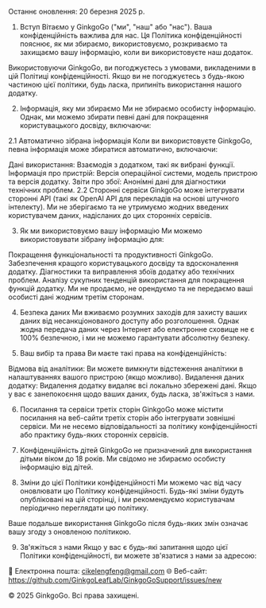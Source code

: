 Останнє оновлення: 20 березня 2025 р.

1. Вступ
Вітаємо у GinkgoGo ("ми", "наш" або "нас"). Ваша конфіденційність важлива для нас. Ця Політика конфіденційності пояснює, як ми збираємо, використовуємо, розкриваємо та захищаємо вашу інформацію, коли ви використовуєте наш додаток.

Використовуючи GinkgoGo, ви погоджуєтесь з умовами, викладеними в цій Політиці конфіденційності. Якщо ви не погоджуєтесь з будь-якою частиною цієї політики, будь ласка, припиніть використання нашого додатку.

2. Інформація, яку ми збираємо
Ми не збираємо особисту інформацію. Однак, ми можемо збирати певні дані для покращення користувацького досвіду, включаючи:

2.1 Автоматично зібрана інформація
Коли ви використовуєте GinkgoGo, певна інформація може збиратися автоматично, включаючи:

Дані використання: Взаємодія з додатком, такі як вибрані функції.
Інформація про пристрій: Версія операційної системи, модель пристрою та версія додатку.
Звіти про збої: Анонімні дані для діагностики технічних проблем.
2.2 Сторонні сервіси
GinkgoGo може інтегрувати сторонні API (такі як OpenAI API для перекладів на основі штучного інтелекту). Ми не зберігаємо та не утримуємо жодних введених користувачем даних, надісланих до цих сторонніх сервісів.

3. Як ми використовуємо вашу інформацію
Ми можемо використовувати зібрану інформацію для:

Покращення функціональності та продуктивності GinkgoGo.
Забезпечення кращого користувацького досвіду та вдосконалення додатку.
Діагностики та виправлення збоїв додатку або технічних проблем.
Аналізу сукупних тенденцій використання для покращення функцій додатку.
Ми не продаємо, не орендуємо та не передаємо ваші особисті дані жодним третім сторонам.

4. Безпека даних
Ми вживаємо розумних заходів для захисту ваших даних від несанкціонованого доступу або розголошення. Однак жодна передача даних через Інтернет або електронне сховище не є 100% безпечною, і ми не можемо гарантувати абсолютну безпеку.

5. Ваш вибір та права
Ви маєте такі права на конфіденційність:

Відмова від аналітики: Ви можете вимкнути відстеження аналітики в налаштуваннях вашого пристрою (якщо можливо).
Видалення даних додатку: Видалення додатку видаляє всі локально збережені дані.
Якщо у вас є занепокоєння щодо ваших даних, будь ласка, зв'яжіться з нами.

6. Посилання та сервіси третіх сторін
GinkgoGo може містити посилання на веб-сайти третіх сторін або інтегрувати зовнішні сервіси. Ми не несемо відповідальності за політику конфіденційності або практику будь-яких сторонніх сервісів.

7. Конфіденційність дітей
GinkgoGo не призначений для використання дітьми віком до 18 років. Ми свідомо не збираємо особисту інформацію від дітей.

8. Зміни до цієї Політики конфіденційності
Ми можемо час від часу оновлювати цю Політику конфіденційності. Будь-які зміни будуть опубліковані на цій сторінці, і ми рекомендуємо користувачам періодично переглядати цю політику.

Ваше подальше використання GinkgoGo після будь-яких змін означає вашу згоду з оновленою політикою.

9. Зв'яжіться з нами
Якщо у вас є будь-які запитання щодо цієї Політики конфіденційності, ви можете зв'язатися з нами за адресою:

📧 Електронна пошта: cikelengfeng@gmail.com
🌐 Веб-сайт: https://github.com/GinkgoLeafLab/GinkgoGoSupport/issues/new

© 2025 GinkgoGo. Всі права захищені.
